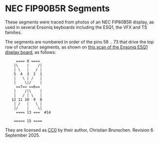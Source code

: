 # **NEC FIP90B5R Segments** #

These segments were traced from photos of an NEC FIP80B5R display,
as used in several Ensoniq keyboards including the ESQ1, the VFX and TS families.

 The segments are numbered in order of the pins 58 .. 73 that drive
 the top row of character segments, as shown on [this scan of the Ensoniq ESQ1
 display board](http://buchty.net/ensoniq/files/schematics/esq1-display.jpg), as follows:
 
 ```
      ==== 0 ====
     |\    |    /|
     | \   |   / |
     5  4  3  2  1
     |   \ | /   |
     |    \|/    |
      ==7== ==6==
     |    /|\    |
     |   / | \   |
    12 11 10  9  8
     | /   |   \ |
     |/    |    \|
      ==== 13 ===  #14
 
     ===== 15 ====
```

They are licensed as [CC0](https://creativecommons.org/publicdomain/zero/1.0/) by their author,
Christian Brunschen. Revision 6 September 2025.